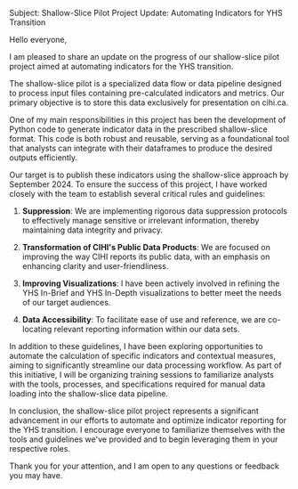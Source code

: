 Subject: Shallow-Slice Pilot Project Update: Automating Indicators for YHS Transition

Hello everyone,

I am pleased to share an update on the progress of our shallow-slice pilot project aimed at automating indicators for the YHS transition.

The shallow-slice pilot is a specialized data flow or data pipeline designed to process input files containing pre-calculated indicators and metrics. Our primary objective is to store this data exclusively for presentation on cihi.ca.

One of my main responsibilities in this project has been the development of Python code to generate indicator data in the prescribed shallow-slice format. This code is both robust and reusable, serving as a foundational tool that analysts can integrate with their dataframes to produce the desired outputs efficiently.

Our target is to publish these indicators using the shallow-slice approach by September 2024. To ensure the success of this project, I have worked closely with the team to establish several critical rules and guidelines:

1. **Suppression**: We are implementing rigorous data suppression protocols to effectively manage sensitive or irrelevant information, thereby maintaining data integrity and privacy.

2. **Transformation of CIHI's Public Data Products**: We are focused on improving the way CIHI reports its public data, with an emphasis on enhancing clarity and user-friendliness.

3. **Improving Visualizations**: I have been actively involved in refining the YHS In-Brief and YHS In-Depth visualizations to better meet the needs of our target audiences.

4. **Data Accessibility**: To facilitate ease of use and reference, we are co-locating relevant reporting information within our data sets.

In addition to these guidelines, I have been exploring opportunities to automate the calculation of specific indicators and contextual measures, aiming to significantly streamline our data processing workflow. As part of this initiative, I will be organizing training sessions to familiarize analysts with the tools, processes, and specifications required for manual data loading into the shallow-slice data pipeline.

In conclusion, the shallow-slice pilot project represents a significant advancement in our efforts to automate and optimize indicator reporting for the YHS transition. I encourage everyone to familiarize themselves with the tools and guidelines we've provided and to begin leveraging them in your respective roles.

Thank you for your attention, and I am open to any questions or feedback you may have.
